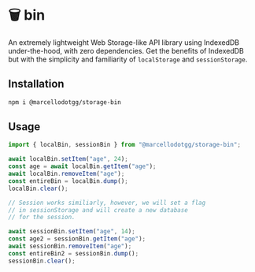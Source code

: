 # 🗑️ bin

An extremely lightweight Web Storage-like API library using IndexedDB under-the-hood, with zero dependencies. Get the benefits of IndexedDB but with the simplicity and familiarity of `localStorage` and `sessionStorage`.

## Installation

```sh
npm i @marcellodotgg/storage-bin
```

## Usage

```js
import { localBin, sessionBin } from "@marcellodotgg/storage-bin";

await localBin.setItem("age", 24);
const age = await localBin.getItem("age");
await localBin.removeItem("age");
const entireBin = localBin.dump();
localBin.clear();

// Session works similiarly, however, we will set a flag
// in sessionStorage and will create a new database
// for the session.

await sessionBin.setItem("age", 14);
const age2 = sessionBin.getItem("age");
await sessionBin.removeItem("age");
const entireBin2 = sessionBin.dump();
sessionBin.clear();
```
